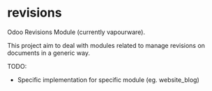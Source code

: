 revisions
=========

Odoo Revisions Module (currently vapourware).

This project aim to deal with modules related to manage revisions on documents in a generic way.

TODO:
 - Specific implementation for specific module (eg. website_blog)
